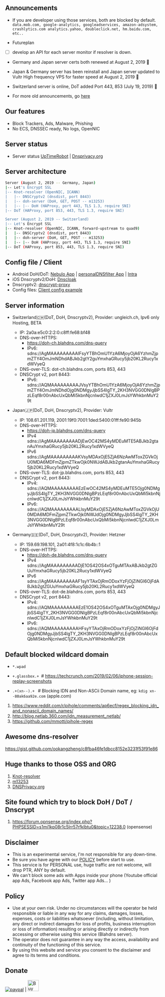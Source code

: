 ## Announcements 
* If you are developer using those services, both are blocked by default. 
`data.mob.com, google-analytics, googleadservices, amazon-adsystem, crashlytics.com analytics.yahoo, doubleclick.net, hm.baidu.com, etc.. `

* Futureplan
 - [ ] develop an API for each server monitor if resolver is down. 

* Germany and Japan server certs both renewed at August 2, 2019 🥳

* Japan & Germany server has been reinstall and Japan server updated to Vultr High frequency VPS for faster speed at August 2, 2019 🥳

* Switzerland server is online, DoT added Port 443, 853 (July 19, 2019) 🥂 

* For more old announcements, go [here](https://github.com/ookangzheng/blahdns/issues/36)


## Our features
* Block Trackers, Ads, Malware, Phishing
* No ECS, DNSSEC ready, No logs, OpenNIC 

## Server status
* Server status [UpTimeRobot](https://stats.blahdns.com) | [Dnsprivacy.org](https://dnsprivacy.org/jenkins/job/dnsprivacy-monitoring/)

## Server architecture

```bash
Server (August 2, 2019 -- Germany, Japan)
|-- Let's Encrypt SSL
|-- Knot-resolver (OpenNIC, ICANN)
|   |-- DNSCryptv2 (dnsdist, port 8443)
|   |-- doh-server (DoH, GET, POST -- m13253)
|   |-- |-- DoH (HAProxy, port 443, TLS 1.3, require SNI)
|-- DoT (HAProxy, port 853, 443, TLS 1.3, require SNI)

Server (August 2, 2019 -- Switzerland)
|-- Let's Encrypt SSL
|-- Knot-resolver (OpenNIC, ICANN, forward-upstream to quad9)
|   |-- DNSCryptv2 (dnsdist, port 8443)
|   |-- doh-server (DoH, GET, POST -- m13253)
|   |-- |-- DoH (HAProxy, port 443, TLS 1.3, require SNI)
|-- DoT (HAProxy, port 853, 443, TLS 1.3, require SNI)
```

## Config file / Client
* Android DoH/DoT: [Nebulo App](https://play.google.com/store/apps/details?id=com.frostnerd.smokescreen) | [personalDNSfilter App](https://zenz-solutions.de/personaldnsfilter/) | [Intra](https://play.google.com/store/apps/details?id=app.intra)
* iOS Dnscryptv2/DoH: [Dnscloak](https://itunes.apple.com/app/dnscloak-secure-dns-client/id1452162351)
* Dnscryptv2: [dnscrypt-proxy](https://github.com/jedisct1/dnscrypt-proxy/)
* Config files: [ Client config example ](https://github.com/ookangzheng/blahdns/tree/master/client-conf)

## Server information
- Switzerland🇨🇭(DoT, DoH, Dnscryptv2), Provider: ungleich.ch, Ipv6 only Hosting, BETA
  * IP: 2a0a:e5c0:2:2:0:c8ff:fe68:bf48
  * DNS-over-HTTPS:
    * https://doh-ch.blahdns.com/dns-query
    * IPv6: sdns://AgMAAAAAAAAAIFsyYTBhOmU1YzA6MjoyOjA6YzhmZjpmZTY4OmJmNDhdABJkb2gtY2guYmxhaGRucy5jb20KL2Rucy1xdWVyeQ
  * DNS-over-TLS: dot-ch.blahdns.com, ports 853, 443 
  * DNSCrypt v2, port 8443:
    * IPv6: sdns://AQMAAAAAAAAAJVsyYTBhOmU1YzA6MjoyOjA6YzhmZjpmZTY4OmJmNDhdOjg0NDMgyJjbSS4IgTY_2KH3NVGG0DNIgBPzLEqf8r00nAbcUxQbMi5kbnNjcnlwdC1jZXJ0LmJsYWhkbnMuY29t
    
- Japan🇯🇵(DoT, DoH, Dnscryptv2), Provider: Vultr
  * IP: 108.61.201.119, 2001:19f0:7001:1ded:5400:01ff:fe90:945b
  * DNS-over-HTTPS: 
    * https://doh-jp.blahdns.com/dns-query
    * IPv4 sdns://AgMAAAAAAAAADjEwOC42MS4yMDEuMTE5ABJkb2gtanAuYmxhaGRucy5jb20KL2Rucy1xdWVyeQ
    * IPv6 sdns://AgMAAAAAAAAAKVsyMDAxOjE5ZjA6NzAwMToxZGVkOjU0MDA6MDFmZjpmZTkwOjk0NWJdABJkb2gtanAuYmxhaGRucy5jb20KL2Rucy1xdWVyeQ
  * DNS-over-TLS: dot-jp.blahdns.com, ports 853, 443
  * DNSCrypt v2, port 8443:
    * IPv4:  sdns://AQMAAAAAAAAAEzEwOC42MS4yMDEuMTE5Ojg0NDMgyJjbSS4IgTY_2KH3NVGG0DNIgBPzLEqf8r00nAbcUxQbMi5kbnNjcnlwdC1jZXJ0LmJsYWhkbnMuY29t
    * IPv6:
sdns://AQMAAAAAAAAALlsyMDAxOjE5ZjA6NzAwMToxZGVkOjU0MDA6MDFmZjpmZTkwOjk0NWJdOjg0NDMgyJjbSS4IgTY_2KH3NVGG0DNIgBPzLEqf8r00nAbcUxQbMi5kbnNjcnlwdC1jZXJ0LmJsYWhkbnMuY29t

- Germany🇩🇪(DoT, DoH, Dnscryptv2), Provider: Hetzner
  * IP: 159.69.198.101, 2a01:4f8:1c1c:6b4b::1
  * DNS-over-HTTPS: 
    * https://doh-de.blahdns.com/dns-query
    * IPv4 sdns://AgMAAAAAAAAADjE1OS42OS4xOTguMTAxABJkb2gtZGUuYmxhaGRucy5jb20KL2Rucy1xdWVyeQ
    * IPv6 sdns://AgMAAAAAAAAAF1syYTAxOjRmODoxYzFjOjZiNGI6OjFdABJkb2gtZGUuYmxhaGRucy5jb20KL2Rucy1xdWVyeQ
  * DNS-over-TLS: dot-de.blahdns.com, ports 853, 443
  * DNSCrypt v2, port 8443:
    * IPv4:    sdns://AQMAAAAAAAAAEzE1OS42OS4xOTguMTAxOjg0NDMgyJjbSS4IgTY_2KH3NVGG0DNIgBPzLEqf8r00nAbcUxQbMi5kbnNjcnlwdC1jZXJ0LmJsYWhkbnMuY29t 
    * IPv6: sdns://AQMAAAAAAAAAHFsyYTAxOjRmODoxYzFjOjZiNGI6OjFdOjg0NDMgyJjbSS4IgTY_2KH3NVGG0DNIgBPzLEqf8r00nAbcUxQbMi5kbnNjcnlwdC1jZXJ0LmJsYWhkbnMuY29t

## Default blocked wildcard domain
* `*.wpad`

* `+.glassbox.+ `# https://techcrunch.com/2019/02/06/iphone-session-replay-screenshots

* `.+(xn--).+ ` # Blocking IDN and Non-ASCii Domain name, eg: `kdig xn--80ak6aa92e.com` (apple.com) 
1. https://www.reddit.com/r/pihole/comments/ap6ecf/regex_blocking_idn_and_nonascii_domain_names/
2. http://blog.netlab.360.com/idn_measurement_netlab/
3. https://github.com/mmotti/pihole-regex

## Awesome dns-resolver
https://gist.github.com/ookangzheng/c8fba46fe1dbcc8152e3231f53f91e86

## Huge thanks to those OSS and ORG
1. [Knot-resolver](https://github.com/CZ-NIC/knot-resolver)
2. [m13253](https://github.com/m13253/dns-over-https)
3. [DNSPrivacy.org](https://dnsprivacy.org)

## Site found which try to block DoH / DoT / Dnscrypt
1. https://forum.opnsense.org/index.php?PHPSESSID=s1mi1kp08r1c5lrr57rfklbtu0&topic=12238.0 (opensense)

## Disclaimer
* This is an experimental service, I'm not responsible for any down-time.
* Be sure you have agree with our [POLICY](https://github.com/ookangzheng/blahdns/#policy) before start to use. 
* This service is for PERSONAL use, huge traffic are not welcome, will drop PTR, ANY by default.
* We can't block some ads with Apps inside your phone (Youtube official app Ads, Facebook app Ads, Twitter app Ads... )

## Policy
* Use at your own risk. Under no circumstances will the operator be held responsible or liable in any way for any claims, damages, losses, expenses, costs or liabilities whatsoever (including, without limitation, any direct or indirect damages for loss of profits, business interruption or loss of information) resulting or arising directly or indirectly from accessing or otherwise using this service (Blahdns server).
* The operator does not guarantee in any way the access, availability and continuity of the functioning of this service. 
* By using this website and service you consent to the disclaimer and agree to its terms and conditions.

## Donate

[![paypal](https://www.paypalobjects.com/en_US/i/btn/btn_donateCC_LG.gif)](https://www.paypal.com/cgi-bin/webscr?cmd=_s-xclick&hosted_button_id=KC33GK5CT2Q9Y&source=url)
|
<a href='https://ko-fi.com/P5P4GPQ8' target='_blank'><img height='36' style='border:0px;height:36px;' src='https://az743702.vo.msecnd.net/cdn/kofi4.png?v=0' border='0' alt='Buy Me a Coffee at ko-fi.com' /></a>
